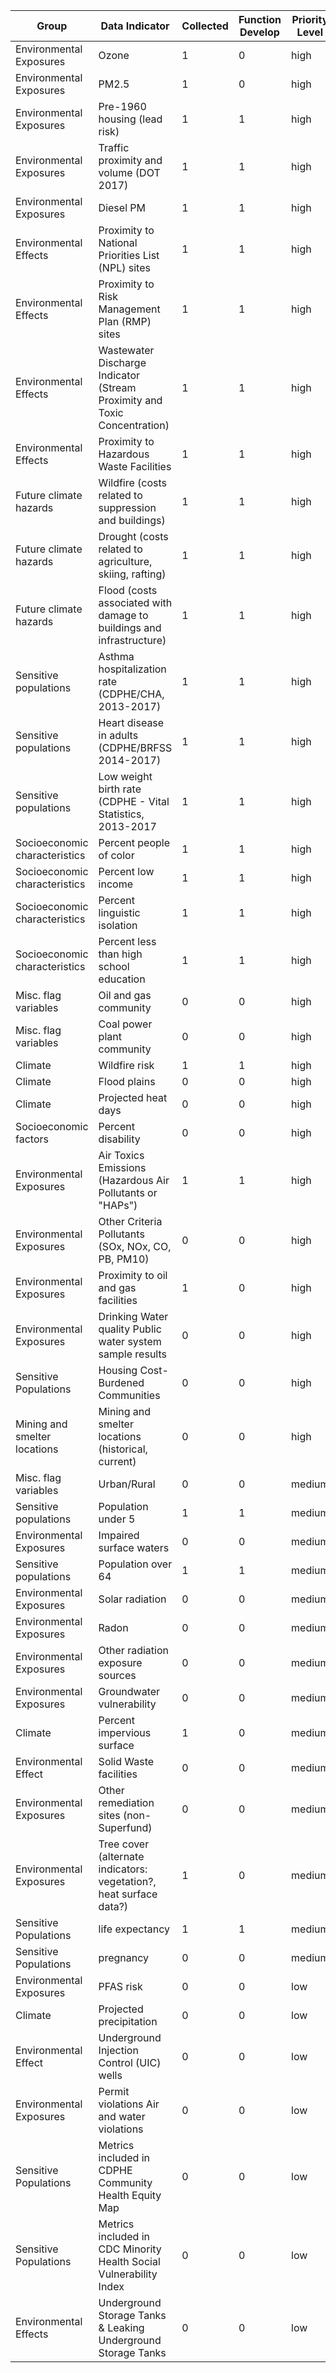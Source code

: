 | Group                         | Data Indicator                                                            | Collected | Function Develop | Priority Level  |
|-------------------------------|---------------------------------------------------------------------------|-----------|------------------|-----------------|
| Environmental Exposures       | Ozone                                                                     | 1         | 0                |         high    |
| Environmental Exposures       | PM2.5                                                                     | 1         | 0                |         high    |
| Environmental Exposures       | Pre-1960 housing (lead risk)                                              | 1         | 1                |         high    |
| Environmental Exposures       | Traffic proximity and volume (DOT 2017)                                   | 1         | 1                |         high    |
| Environmental Exposures       | Diesel PM                                                                 | 1         | 1                |         high    |
| Environmental Effects         | Proximity to National Priorities List (NPL) sites                         | 1         | 1                |         high    |
| Environmental Effects         | Proximity to Risk Management Plan (RMP) sites                             | 1         | 1                |         high    |
| Environmental Effects         | Wastewater Discharge Indicator (Stream Proximity and Toxic Concentration) | 1         | 1                |         high    |
| Environmental Effects         | Proximity to Hazardous Waste Facilities                                   | 1         | 1                |         high    |
| Future climate hazards        | Wildfire (costs related to suppression and buildings)                     | 1         | 1                |         high    |
| Future climate hazards        | Drought (costs related to agriculture, skiing, rafting)                   | 1         | 1                |         high    |
| Future climate hazards        | Flood (costs associated with damage to buildings and infrastructure)      | 1         | 1                |         high    |
| Sensitive populations         | Asthma hospitalization rate (CDPHE/CHA, 2013-2017)                        | 1         | 1                |         high    |
| Sensitive populations         | Heart disease in adults (CDPHE/BRFSS 2014-2017)                           | 1         | 1                |         high    |
| Sensitive populations         | Low weight birth rate (CDPHE - Vital Statistics, 2013-2017                | 1         | 1                |         high    |
| Socioeconomic characteristics | Percent people of color                                                   | 1         | 1                |         high    |
| Socioeconomic characteristics | Percent low income                                                        | 1         | 1                |         high    |
| Socioeconomic characteristics | Percent linguistic isolation                                              | 1         | 1                |         high    |
| Socioeconomic characteristics | Percent less than high school education                                   | 1         | 1                |         high    |
| Misc. flag variables          | Oil and gas community                                                     | 0         | 0                |         high    |
| Misc. flag variables          | Coal power plant community                                                | 0         | 0                |         high    |
| Climate                       | Wildfire risk                                                             | 1         | 1                |         high    |
| Climate                       | Flood plains                                                              | 0         | 0                |         high    |
| Climate                       | Projected heat days                                                       | 0         |0                 |         high    |
| Socioeconomic factors         | Percent disability                                                        | 0         |0                 |          high   |
| Environmental Exposures       | Air Toxics Emissions (Hazardous Air Pollutants or "HAPs")                 | 1         |1                 |          high   |
| Environmental Exposures       | Other Criteria Pollutants (SOx, NOx, CO, PB, PM10)                        | 0         |0                 |          high   |
| Environmental Exposures       | Proximity to oil and gas facilities                                       |1          |0                 |          high   |
| Environmental Exposures       | Drinking Water quality Public water system sample results                 |0          |0                 |          high   |
| Sensitive Populations         | Housing Cost-Burdened Communities                                         |0          |0                 |          high   |
| Mining and smelter locations  | Mining and smelter locations (historical, current)                        | 0         | 0                |          high   |
| Misc. flag variables          | Urban/Rural                                                               | 0         | 0                |         medium  |
| Sensitive populations         | Population under 5                                                        | 1         | 1                |         medium  |
| Environmental Exposures       | Impaired surface waters                                                   |0          |0                 |          medium |
| Sensitive populations         | Population over 64                                                        | 1         | 1                |         medium  |
| Environmental Exposures       | Solar radiation                                                           |0          |0                 |          medium |
| Environmental Exposures       | Radon                                                                     |0          |0                 |          medium |
| Environmental Exposures       | Other radiation exposure sources                                          | 0         | 0                |          medium |
| Environmental Exposures       | Groundwater vulnerability                                                 |0          |0                 |          medium |
| Climate                       | Percent impervious surface                                                | 1         | 0                |          medium |
| Environmental Effect          | Solid Waste facilities                                                    | 0         | 0                |          medium |
| Environmental Exposures       | Other remediation sites (non-Superfund)                                   |0          |0                 |          medium |
| Environmental Exposures       | Tree cover (alternate indicators: vegetation?, heat surface data?)        | 1         | 0                |          medium |
| Sensitive Populations         | life expectancy                                                           | 1         | 1                |          medium |
| Sensitive Populations         | pregnancy                                                                 | 0         | 0                |          medium |
| Environmental Exposures       | PFAS risk                                                                 |0          |0                 |          low    |
| Climate                       | Projected precipitation                                                   |0          |0                 |          low    |
| Environmental Effect          | Underground Injection Control (UIC) wells                                 |0          |0                 |           low   |
| Environmental Exposures       | Permit violations Air and water violations                                | 0         | 0                |          low    |
| Sensitive Populations         | Metrics included in CDPHE Community Health Equity Map                     |0          |0                 |          low    |
| Sensitive Populations         | Metrics included in CDC Minority Health Social Vulnerability Index        | 0         | 0                |          low    |
| Environmental Effects         | Underground Storage Tanks & Leaking Underground Storage Tanks             | 0         | 0                |          low    |
